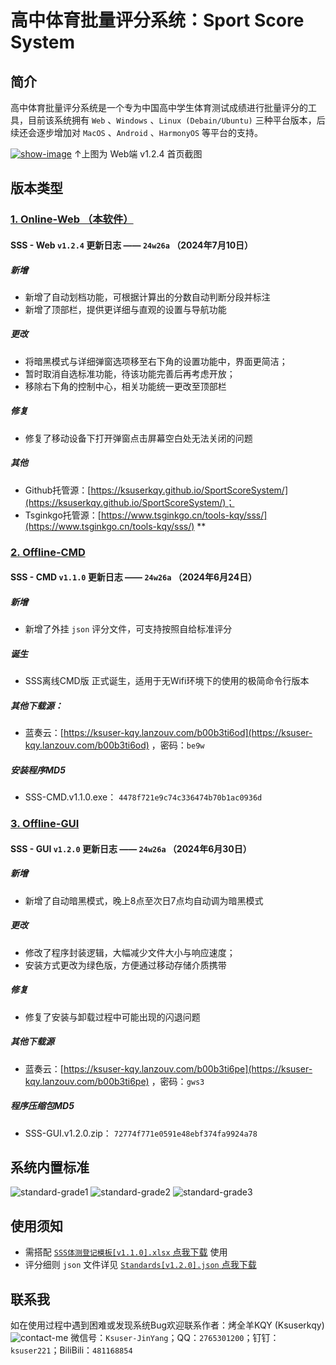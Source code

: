高中体育批量评分系统：Sport Score System
==============

## 简介
高中体育批量评分系统是一个专为中国高中学生体育测试成绩进行批量评分的工具，目前该系统拥有 `Web` 、`Windows` 、`Linux (Debain/Ubuntu)` 三种平台版本，后续还会逐步增加对 `MacOS` 、`Android` 、`HarmonyOS` 等平台的支持。

[![show-image](https://www.tsginkgo.cn/tools-kqy/sss/modules/image/show.jpeg)](https://www.tsginkgo.cn/tools-kqy/sss/)
↑上图为 Web端 v1.2.4 首页截图

## 版本类型
### [**1. Online-Web （本软件）**](https://github.com/Ksuserkqy/SportScoreSystem/)
#### SSS - Web `v1.2.4` 更新日志 —— `24w26a` （2024年7月10日）
##### 新增
- 新增了自动划档功能，可根据计算出的分数自动判断分段并标注
- 新增了顶部栏，提供更详细与直观的设置与导航功能
##### 更改
- 将暗黑模式与详细弹窗选项移至右下角的设置功能中，界面更简洁；
- 暂时取消自选标准功能，待该功能完善后再考虑开放；
- 移除右下角的控制中心，相关功能统一更改至顶部栏
##### 修复
- 修复了移动设备下打开弹窗点击屏幕空白处无法关闭的问题
##### 其他
- Github托管源：[https://ksuserkqy.github.io/SportScoreSystem/](https://ksuserkqy.github.io/SportScoreSystem/)；
- Tsginkgo托管源：[https://www.tsginkgo.cn/tools-kqy/sss/](https://www.tsginkgo.cn/tools-kqy/sss/) **


### [2. Offline-CMD](https://github.com/Ksuserkqy/SportScoreSystemOF-CMD/)
#### SSS - CMD `v1.1.0` 更新日志 —— `24w26a` （2024年6月24日）
##### 新增
- 新增了外挂 `json` 评分文件，可支持按照自给标准评分
##### 诞生
- SSS离线CMD版 正式诞生，适用于无Wifi环境下的使用的极简命令行版本
##### 其他下载源：
- 蓝奏云：[https://ksuser-kqy.lanzouv.com/b00b3ti6od](https://ksuser-kqy.lanzouv.com/b00b3ti6od) ，密码：`be9w`
##### 安装程序MD5
- SSS-CMD.v1.1.0.exe： `4478f721e9c74c336474b70b1ac0936d`

### [3. Offline-GUI](https://github.com/Ksuserkqy/SportScoreSystemOF-GUI/)
#### SSS - GUI `v1.2.0` 更新日志 —— `24w26a` （2024年6月30日）
##### 新增
- 新增了自动暗黑模式，晚上8点至次日7点均自动调为暗黑模式
##### 更改
- 修改了程序封装逻辑，大幅减少文件大小与响应速度；
- 安装方式更改为绿色版，方便通过移动存储介质携带
##### 修复
- 修复了安装与卸载过程中可能出现的闪退问题
##### 其他下载源
- 蓝奏云：[https://ksuser-kqy.lanzouv.com/b00b3ti6pe](https://ksuser-kqy.lanzouv.com/b00b3ti6pe) ，密码：`gws3`
##### 程序压缩包MD5
- SSS-GUI.v1.2.0.zip： `72774f771e0591e48ebf374fa9924a78`

## 系统内置标准
![standard-grade1](https://www.tsginkgo.cn/tools-kqy/sss/modules/image/standard-grade1.png)
![standard-grade2](https://www.tsginkgo.cn/tools-kqy/sss/modules/image/standard-grade2.png)
![standard-grade3](https://www.tsginkgo.cn/tools-kqy/sss/modules/image/standard-grade3.png)

## 使用须知
- 需搭配 [`SSS体测登记模板[v1.1.0].xlsx`  点我下载](https://www.tsginkgo.cn/tools-kqy/sss/download/files/SSS%E4%BD%93%E6%B5%8B%E7%99%BB%E8%AE%B0%E6%A8%A1%E6%9D%BF[v1.1.0].xlsx) 使用
- 评分细则 `json` 文件详见 [`Standards[v1.2.0].json`  点我下载](https://www.tsginkgo.cn/tools-kqy/sss/download/files/Standards[v1.2.0].json)

## 联系我
如在使用过程中遇到困难或发现系统Bug欢迎联系作者：烤全羊KQY (Ksuserkqy)
![contact-me](https://www.tsginkgo.cn/tools-kqy/sss/modules/image/contact.png)
微信号：`Ksuser-JinYang`；QQ：`2765301200`；钉钉：`ksuser221`；BiliBili：`481168854`
